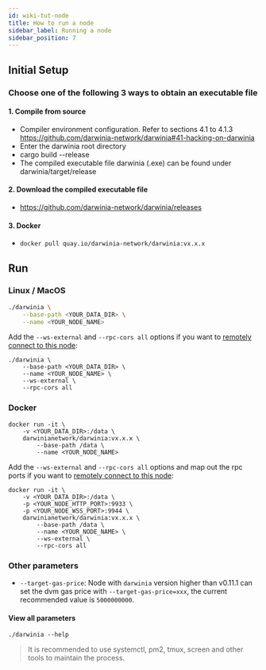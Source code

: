 ```yaml
---
id: wiki-tut-node
title: How to run a node
sidebar_label: Running a node
sidebar_position: 7
---
```


## Initial Setup

### Choose one of the following 3 ways to obtain an executable file

#### 1. Compile from source

- Compiler environment configuration. Refer to sections 4.1 to 4.1.3 https://github.com/darwinia-network/darwinia#41-hacking-on-darwinia
- Enter the darwinia root directory
- cargo build --release
- The compiled executable file darwinia (.exe) can be found under darwinia/target/release

#### 2. Download the compiled executable file

- https://github.com/darwinia-network/darwinia/releases

#### 3. Docker

- `docker pull quay.io/darwinia-network/darwinia:vx.x.x`

## Run


### Linux / MacOS

```sh
./darwinia \
    --base-path <YOUR_DATA_DIR> \
    --name <YOUR_NODE_NAME>
```

Add the `--ws-external` and `--rpc-cors all` options if you want to [remotely connect to this node](https://wiki.polkadot.network/docs/en/maintain-wss):

```
./darwinia \
    --base-path <YOUR_DATA_DIR> \
    --name <YOUR_NODE_NAME> \
    --ws-external \
    --rpc-cors all
```

### Docker

```
docker run -it \
    -v <YOUR_DATA_DIR>:/data \
    darwinianetwork/darwinia:vx.x.x \
        --base-path /data \
        --name <YOUR_NODE_NAME>
```

Add the `--ws-external` and `--rpc-cors all` options and map out the rpc ports if you want to [remotely connect to this node](https://wiki.polkadot.network/docs/en/maintain-wss):


```
docker run -it \
    -v <YOUR_DATA_DIR>:/data \
    -p <YOUR_NODE_HTTP_PORT>:9933 \
    -p <YOUR_NODE_WSS_PORT>:9944 \
    darwinianetwork/darwinia:vx.x.x \
        --base-path /data \
        --name <YOUR_NODE_NAME> \
        --ws-external \
        --rpc-cors all
```

### Other parameters

- `--target-gas-price`: Node with `darwinia` version higher than v0.11.1 can set the dvm gas price
    with `--target-gas-price=xxx`, the current recommended value is `5000000000`.

#### View all parameters

```
./darwinia --help
```

> It is recommended to use systemctl, pm2, tmux, screen and other tools to maintain the process.


